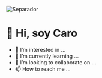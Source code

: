 ![Separador](/)
# 👋 **Hi, soy Caro**
- 👀 I’m interested in ...
- 🌱 I’m currently learning ...
- 💞️ I’m looking to collaborate on ...
- 📫 How to reach me ...


